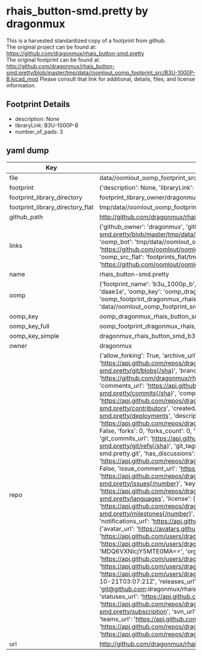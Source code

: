 # rhais_button-smd.pretty by dragonmux  
This is a harvested standardized copy of a footprint from github.  
The original project can be found at:  
https://github.com/dragonmux/rhais_button-smd.pretty  
The original footprint can be found at:
http://github.com/dragonmux/rhais_button-smd.pretty/blob/master/tmp/data//oomlout_oomp_footprint_src/B3U-1000P-B.kicad_mod
Please consult that link for additional, details, files, and license information.  
## Footprint Details
* description: None  
* libraryLink: B3U-1000P-B  
* number_of_pads: 3  
## yaml dump  
| Key | Value |  
| --- | --- |  
| file | data//oomlout_oomp_footprint_src/rhais_button-smd.pretty/B3U-1000P-B.kicad_mod |  
| footprint | {'description': None, 'libraryLink': 'B3U-1000P-B', 'number_of_pads': 3} |  
| footprint_library_directory | footprint_library_owner/dragonmux_rhais_button-smd.pretty |  
| footprint_library_directory_flat | tmp/data//oomlout_oomp_footprint_src/footprints_flat/dragonmux_rhais_button_smd_b3u_1000p_b/working |  
| github_path | http://github.com/dragonmux/rhais_button-smd.pretty/blob/master/tmp/data//oomlout_oomp_footprint_src/B3U-1000P-B.kicad_mod |  
| links | {'github_owner': 'dragonmux', 'github_repo_name': 'rhais_button-smd.pretty', 'github_src': 'http://github.com/dragonmux/rhais_button-smd.pretty/blob/master/tmp/data//oomlout_oomp_footprint_src/B3U-1000P-B.kicad_mod', 'github_src_repo': 'https://github.com/dragonmux/rhais_button-smd.pretty', 'oomp_bot': 'tmp/data//oomlout_oomp_footprint_src/footprints/dragonmux_rhais_button_smd_b3u_1000p_b/working', 'oomp_bot_github': 'https://github.com/oomlout/oomlout_oomp_footprint_bot/tree/main/tmp/data//oomlout_oomp_footprint_src/footprints/dragonmux_rhais_button_smd_b3u_1000p_b/working', 'oomp_src_flat': 'footprints_flat/tmp/data//oomlout_oomp_footprint_src/footprints_flat/dragonmux_rhais_button_smd_b3u_1000p_b/working', 'oomp_src_flat_github': 'https://github.com/oomlout/oomlout_oomp_footprint_src/tree/main/tmp/data//oomlout_oomp_footprint_src/footprints_flat/dragonmux_rhais_button_smd_b3u_1000p_b/working'} |  
| name | rhais_button-smd.pretty |  
| oomp | {'footprint_name': 'b3u_1000p_b', 'library_name': 'rhais_button_smd', 'md5': 'daae1e5245ae777a8412bb41b77a6a45', 'md5_10': 'daae1e5245', 'md5_5': 'daae1', 'md5_6': 'daae1e', 'oomp_key': 'oomp_dragonmux_rhais_button_smd_b3u_1000p_b', 'oomp_key_extra': 'oomp_footprint_dragonmux_rhais_button_smd_b3u_1000p_b', 'oomp_key_full': 'oomp_footprint_dragonmux_rhais_button_smd_b3u_1000p_b_daae1e', 'oomp_key_simple': 'dragonmux_rhais_button_smd_b3u_1000p_b', 'original_filename': 'data//oomlout_oomp_footprint_src/rhais_button-smd.pretty/B3U-1000P-B.kicad_mod', 'owner_name': 'dragonmux'} |  
| oomp_key | oomp_dragonmux_rhais_button_smd_b3u_1000p_b |  
| oomp_key_full | oomp_footprint_dragonmux_rhais_button_smd_b3u_1000p_b |  
| oomp_key_simple | dragonmux_rhais_button_smd_b3u_1000p_b |  
| owner | dragonmux |  
| repo | {'allow_forking': True, 'archive_url': 'https://api.github.com/repos/dragonmux/rhais_button-smd.pretty/{archive_format}{/ref}', 'archived': False, 'assignees_url': 'https://api.github.com/repos/dragonmux/rhais_button-smd.pretty/assignees{/user}', 'blobs_url': 'https://api.github.com/repos/dragonmux/rhais_button-smd.pretty/git/blobs{/sha}', 'branches_url': 'https://api.github.com/repos/dragonmux/rhais_button-smd.pretty/branches{/branch}', 'clone_url': 'https://github.com/dragonmux/rhais_button-smd.pretty.git', 'collaborators_url': 'https://api.github.com/repos/dragonmux/rhais_button-smd.pretty/collaborators{/collaborator}', 'comments_url': 'https://api.github.com/repos/dragonmux/rhais_button-smd.pretty/comments{/number}', 'commits_url': 'https://api.github.com/repos/dragonmux/rhais_button-smd.pretty/commits{/sha}', 'compare_url': 'https://api.github.com/repos/dragonmux/rhais_button-smd.pretty/compare/{base}...{head}', 'contents_url': 'https://api.github.com/repos/dragonmux/rhais_button-smd.pretty/contents/{+path}', 'contributors_url': 'https://api.github.com/repos/dragonmux/rhais_button-smd.pretty/contributors', 'created_at': '2020-10-21T03:06:55Z', 'default_branch': 'main', 'deployments_url': 'https://api.github.com/repos/dragonmux/rhais_button-smd.pretty/deployments', 'description': "DX-MON's SMD button footprints KiCad library", 'disabled': False, 'downloads_url': 'https://api.github.com/repos/dragonmux/rhais_button-smd.pretty/downloads', 'events_url': 'https://api.github.com/repos/dragonmux/rhais_button-smd.pretty/events', 'fork': False, 'forks': 0, 'forks_count': 0, 'forks_url': 'https://api.github.com/repos/dragonmux/rhais_button-smd.pretty/forks', 'full_name': 'dragonmux/rhais_button-smd.pretty', 'git_commits_url': 'https://api.github.com/repos/dragonmux/rhais_button-smd.pretty/git/commits{/sha}', 'git_refs_url': 'https://api.github.com/repos/dragonmux/rhais_button-smd.pretty/git/refs{/sha}', 'git_tags_url': 'https://api.github.com/repos/dragonmux/rhais_button-smd.pretty/git/tags{/sha}', 'git_url': 'git://github.com/dragonmux/rhais_button-smd.pretty.git', 'has_discussions': False, 'has_downloads': True, 'has_issues': True, 'has_pages': False, 'has_projects': True, 'has_wiki': True, 'homepage': '', 'hooks_url': 'https://api.github.com/repos/dragonmux/rhais_button-smd.pretty/hooks', 'html_url': 'https://github.com/dragonmux/rhais_button-smd.pretty', 'id': 305893806, 'is_template': False, 'issue_comment_url': 'https://api.github.com/repos/dragonmux/rhais_button-smd.pretty/issues/comments{/number}', 'issue_events_url': 'https://api.github.com/repos/dragonmux/rhais_button-smd.pretty/issues/events{/number}', 'issues_url': 'https://api.github.com/repos/dragonmux/rhais_button-smd.pretty/issues{/number}', 'keys_url': 'https://api.github.com/repos/dragonmux/rhais_button-smd.pretty/keys{/key_id}', 'labels_url': 'https://api.github.com/repos/dragonmux/rhais_button-smd.pretty/labels{/name}', 'language': None, 'languages_url': 'https://api.github.com/repos/dragonmux/rhais_button-smd.pretty/languages', 'license': {'key': 'other', 'name': 'Other', 'node_id': 'MDc6TGljZW5zZTA=', 'spdx_id': 'NOASSERTION', 'url': None}, 'merges_url': 'https://api.github.com/repos/dragonmux/rhais_button-smd.pretty/merges', 'milestones_url': 'https://api.github.com/repos/dragonmux/rhais_button-smd.pretty/milestones{/number}', 'mirror_url': None, 'name': 'rhais_button-smd.pretty', 'network_count': 0, 'node_id': 'MDEwOlJlcG9zaXRvcnkzMDU4OTM4MDY=', 'notifications_url': 'https://api.github.com/repos/dragonmux/rhais_button-smd.pretty/notifications{?since,all,participating}', 'open_issues': 0, 'open_issues_count': 0, 'owner': {'avatar_url': 'https://avatars.githubusercontent.com/u/691140?v=4', 'events_url': 'https://api.github.com/users/dragonmux/events{/privacy}', 'followers_url': 'https://api.github.com/users/dragonmux/followers', 'following_url': 'https://api.github.com/users/dragonmux/following{/other_user}', 'gists_url': 'https://api.github.com/users/dragonmux/gists{/gist_id}', 'gravatar_id': '', 'html_url': 'https://github.com/dragonmux', 'id': 691140, 'login': 'dragonmux', 'node_id': 'MDQ6VXNlcjY5MTE0MA==', 'organizations_url': 'https://api.github.com/users/dragonmux/orgs', 'received_events_url': 'https://api.github.com/users/dragonmux/received_events', 'repos_url': 'https://api.github.com/users/dragonmux/repos', 'site_admin': False, 'starred_url': 'https://api.github.com/users/dragonmux/starred{/owner}{/repo}', 'subscriptions_url': 'https://api.github.com/users/dragonmux/subscriptions', 'type': 'User', 'url': 'https://api.github.com/users/dragonmux'}, 'private': False, 'pulls_url': 'https://api.github.com/repos/dragonmux/rhais_button-smd.pretty/pulls{/number}', 'pushed_at': '2020-10-21T03:07:21Z', 'releases_url': 'https://api.github.com/repos/dragonmux/rhais_button-smd.pretty/releases{/id}', 'size': 5, 'ssh_url': 'git@github.com:dragonmux/rhais_button-smd.pretty.git', 'stargazers_count': 0, 'stargazers_url': 'https://api.github.com/repos/dragonmux/rhais_button-smd.pretty/stargazers', 'statuses_url': 'https://api.github.com/repos/dragonmux/rhais_button-smd.pretty/statuses/{sha}', 'subscribers_count': 1, 'subscribers_url': 'https://api.github.com/repos/dragonmux/rhais_button-smd.pretty/subscribers', 'subscription_url': 'https://api.github.com/repos/dragonmux/rhais_button-smd.pretty/subscription', 'svn_url': 'https://github.com/dragonmux/rhais_button-smd.pretty', 'tags_url': 'https://api.github.com/repos/dragonmux/rhais_button-smd.pretty/tags', 'teams_url': 'https://api.github.com/repos/dragonmux/rhais_button-smd.pretty/teams', 'temp_clone_token': None, 'topics': [], 'trees_url': 'https://api.github.com/repos/dragonmux/rhais_button-smd.pretty/git/trees{/sha}', 'updated_at': '2021-05-09T14:35:14Z', 'url': 'https://api.github.com/repos/dragonmux/rhais_button-smd.pretty', 'visibility': 'public', 'watchers': 0, 'watchers_count': 0, 'web_commit_signoff_required': False} |  
| url | http://github.com/dragonmux/rhais_button-smd.pretty |  

